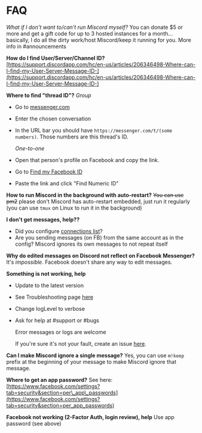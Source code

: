 # FAQ

_What if I don't want to/can't run Miscord myself?_ You can donate $5 or more and get a gift code for up to 3 hosted instances for a month... basically, I do all the dirty work/host Miscord/keep it running for you. More info in \#announcements

**How do I find User/Server/Channel ID?** [https://support.discordapp.com/hc/en-us/articles/206346498-Where-can-I-find-my-User-Server-Message-ID-](https://support.discordapp.com/hc/en-us/articles/206346498-Where-can-I-find-my-User-Server-Message-ID-)

**Where to find "thread ID"?** _Group_

* Go to [messenger.com](https://messenger.com)
* Enter the chosen conversation
* In the URL bar you should have `https://messenger.com/t/(some numbers)`. Those numbers are this thread's ID.

  _One-to-one_

* Open that person's profile on Facebook and copy the link.
* Go to [Find my Facebook ID](https://findmyfbid.com/)
* Paste the link and click "Find Numeric ID"

**How to run Miscord in the background with auto-restart?** ~~You can use pm2~~ please don't Miscord has auto-restart embedded, just run it regularly \(you can use `tmux` on Linux to run it in the background\)

**I don't get messages, help??**

* Did you configure [connections list](Connections.yml)?
* Are you sending messages \(on FB\) from the same account as in the config? Miscord ignores its own messages to not repeat itself

**Why do edited messages on Discord not reflect on Facebook Messenger?** It's _impossible_. Facebook doesn't share any way to edit messages.

**Something is not working, help**

* Update to the latest version
* See Troubleshooting page [here](troubleshooting)
* Change logLevel to verbose
* Ask for help at \#support or \#bugs

  Error messages or logs are welcome

  If you're sure it's not your fault, create an issue [here](https://github.com/miscord/miscord/issues/new).

**Can I make Miscord ignore a single message?** Yes, you can use `m!keep` prefix at the beginning of your message to make Miscord ignore that message.

**Where to get an app password?** See here: [https://www.facebook.com/settings?tab=security&section=per\_app\_passwords](https://www.facebook.com/settings?tab=security&section=per_app_passwords)

**Facebook not working \(2-Factor Auth, login review\), help** Use app password \(see above\)

